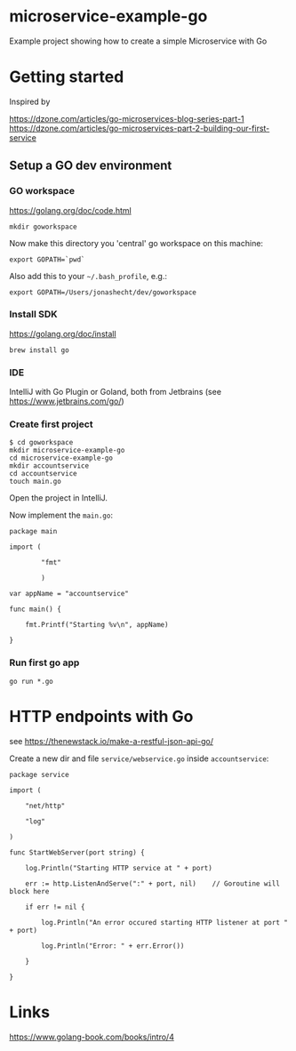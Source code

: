 # microservice-example-go
Example project showing how to create a simple Microservice with Go


# Getting started

Inspired by

https://dzone.com/articles/go-microservices-blog-series-part-1
https://dzone.com/articles/go-microservices-part-2-building-our-first-service

## Setup a GO dev environment

### GO workspace

https://golang.org/doc/code.html

`mkdir goworkspace`

Now make this directory you 'central' go workspace on this machine:

```
export GOPATH=`pwd`
```

Also add this to your `~/.bash_profile`, e.g.:

`export GOPATH=/Users/jonashecht/dev/goworkspace`


### Install SDK

https://golang.org/doc/install

`brew install go` 

### IDE

IntelliJ with Go Plugin or Goland, both from Jetbrains (see https://www.jetbrains.com/go/)

### Create first project

```
$ cd goworkspace
mkdir microservice-example-go
cd microservice-example-go
mkdir accountservice
cd accountservice
touch main.go
```

Open the project in IntelliJ.

Now implement the `main.go`:

```
package main

import (

        "fmt"

        )

var appName = "accountservice"

func main() {

    fmt.Printf("Starting %v\n", appName)

}
```

### Run first go app

```
go run *.go
```

# HTTP endpoints with Go

see https://thenewstack.io/make-a-restful-json-api-go/

Create a new dir and file `service/webservice.go` inside `accountservice`:

```
package service

import (

	"net/http"

	"log"

)

func StartWebServer(port string) {

	log.Println("Starting HTTP service at " + port)

	err := http.ListenAndServe(":" + port, nil)    // Goroutine will block here

	if err != nil {

		log.Println("An error occured starting HTTP listener at port " + port)

		log.Println("Error: " + err.Error())

	}

}
```

# Links

https://www.golang-book.com/books/intro/4


